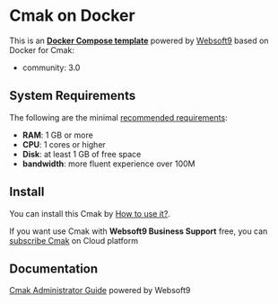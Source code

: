 # Cmak on Docker  

This is an **[Docker Compose template](https://github.com/Websoft9/docker-library)** powered by [Websoft9](https://www.websoft9.com) based on Docker for Cmak:


 - community:  3.0


## System Requirements

The following are the minimal [recommended requirements](https://github.com/yahoo/CMAK):

* **RAM**: 1 GB or more
* **CPU**: 1 cores or higher
* **Disk**: at least 1 GB of free space
* **bandwidth**: more fluent experience over 100M  

## Install

You can install this Cmak by [How to use it?](https://github.com/Websoft9/docker-library#how-to-use-it).   

If you want use Cmak with **Websoft9 Business Support** free, you can [subscribe Cmak](https://www.websoft9.com/apps) on Cloud platform

## Documentation

[Cmak Administrator Guide](https://support.websoft9.com/docs/cmak) powered by Websoft9